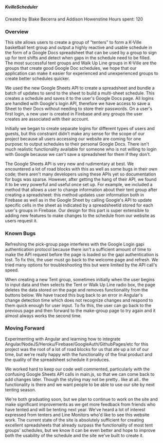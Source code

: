 ##### KvilleScheduler

Created by Blake Becerra and Addison Howenstine
Hours spent: 120

### Overview

This site allows users to create a group of "tenters" to form a K-Ville basketball tent group and output a highly reactive and usable schedule in the form of a Google Docs spreadsheet that can be used by a group to sign up for tent shifts and detect when gaps in the schedule need to be filled. The most successful tent groups and Walk Up Line groups in K-Ville are the groups that create good Google Doc schedules, we hope that our application can make it easier for experienced and unexperienced groups to create better schedules quicker.

We used the new Google Sheets API to create a spreadsheet and bundle a batch of updates to send to the sheet to build a multi-sheet schedule. This creates a schedule and saves it to the user's Google Docs page. All logins are handled with Google's login API, therefore we have access to save a Sheet to their Docs without needing to store their passwords. On a user's first login, a new user is created in Firebase and any groups the user creates are associated with their account.

Initially we began to create separate logins for different types of users and guests, but this constraint didn't make any sense for the scope of our project because all users accessing our website are coming for one purpose: to output schedules to their personal Google Docs. There isn't much realistic functionality available for someone who is not willing to login with Google because we can't save a spreadsheet for them if they don't.

The Google Sheets API is very new and rudimentary at best. We encountered a lot of road blocks with this as well as some bugs in their own code; there aren't many developers using these APIs yet so documentation for bugs was sparse. However, after getting the hang of their API, we found it to be very powerful and useful once set up. For example, we included a method that allows a user to change information about their tent group after creating a spreadsheet: this method updates user information both in Firebase as well as in the Google Sheet by calling Google's API to update specific cells in the sheet as indicated by a spreadsheetId stored for each user's groups in Firebase. Our design for this part is super extensible to adding new features to make changes to the schedule from our website as users request it.


### Known Bugs

Refreshing the pick-group page interferes with the Google Login gapi authentication protocol because there isn't a sufficient amount of time to make the API request before the page is loaded so the gapi authentication is lost. To fix this, the user must go back to the welcome page and refresh. We tried many options for troubleshooting this but were limited by the API call's speed.

When creating a new Tent group, sometimes initially when the user begins to input data and then selects the Tent or Walk Up Line radio box, the page deletes the data stored on the page and removes functionality from the buttons below. We have traced this bug back to an error in Angular's change detection time which does not recognize changes and respond to them quick enough for user input. To fix this, the user can go back to the previous page and then forward to the make-group page to try again and it almost always works the second time.


### Moving Forward

Experimenting with Angular and learning how to integrate Angular/NodeJS/Heroku/Firebase/GoogleAuth/GithubPages/etc for this project was the root of a lot of road blocks for us that ate up a lot of our time, but we're really happy with the functionality of the final product and the quality of the spreadsheet schedule it produces.

We worked hard to keep our code well commented, particularly with the confusing Google Sheets API calls in main.js, so that we can come back to add changes later. Though the styling may not be pretty.. like at all.. the functionality is there and we want people to be able to use our site by next tenting season.

We're both graduating soon, but we plan to continue to work on the site and make significant improvements as we get more feedback from friends who have tented and will be tenting next year. We've heard a lot of interest expressed from tenters and Line Monitors who'd like to see this website work. The current state of the site is absolutely sufficient for creating excellent spreadsheets that already surpass the functionality of most tent groups' schedules, but we know it can be even better and hope to improve both the usability of the schedule and the site we've built to create it.
